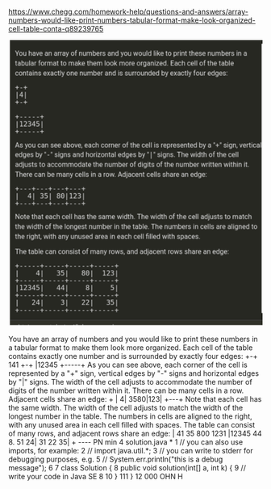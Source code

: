https://www.chegg.com/homework-help/questions-and-answers/array-numbers-would-like-print-numbers-tabular-format-make-look-organized-cell-table-conta-q89239765

![img.png](img.png)

You have an array of numbers and you would like to print these numbers in a tabular format to make them look more organized. Each cell of the table contains exactly one number and is surrounded by exactly four edges: +-+ 141 +-+ |12345 +-----+ As you can see above, each corner of the cell is represented by a "+" sign, vertical edges by "-" signs and horizontal edges by "|" signs. The width of the cell adjusts to accommodate the number of digits of the number written within it. There can be many cells in a row. Adjacent cells share an edge: + | 4| 3580|123| +---+ Note that each cell has the same width. The width of the cell adjusts to match the width of the longest number in the table. The numbers in cells are aligned to the right, with any unused area in each cell filled with spaces. The table can consist of many rows, and adjacent rows share an edge: | 41 35 800 1231 |12345 44 8. 51 24| 31 22 35| + ---- PN min 4 solution.java * 1 // you can also use imports, for example: 2 // import java.util.*; 3 // you can write to stderr for debugging purposes, e.g. 5 // System.err.println("this is a debug message"); 6 7 class Solution { 8 public void solution(int[] a, int k) { 9 // write your code in Java SE 8 10 } 111 } 12 000 OHN H
